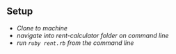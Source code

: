 
## Setup
* _Clone to machine_
* _navigate into rent-calculator folder on command line_
* _run `ruby rent.rb` from the command line_
